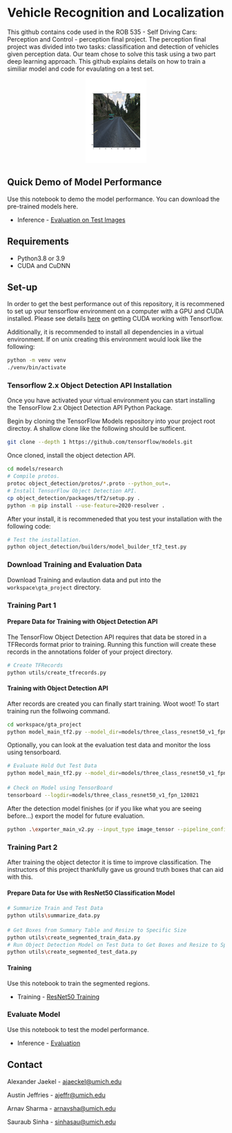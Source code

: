 # Vehicle Recognition and Localization

This github contains code used in the ROB 535 - Self Driving Cars: Perception and Control - perception final project. The perception final project was divided into two tasks: classification and detection of vehicles given perception data. Our team chose to solve this task using a two part deep learning approach. This github explains details on how to train a similiar model and code for evaulating on a test set.

<p align="center">
  <img src="doc/img/0053_imageEvaluated.png" width=140 height=195>
</p>

## Quick Demo of Model Performance

Use this notebook to demo the model performance. You can download the pre-trained models here.
*   Inference - [Evaluation on Test Images](notebooks/TestModelPerformance.ipynb) 

## Requirements

* Python3.8 or 3.9
* CUDA and CuDNN

## Set-up
In order to get the best performance out of this repository, it is recommened to set up your tensorflow environment on a computer with a GPU and CUDA installed. Please see details [here](https://www.tensorflow.org/install/gpu) on getting CUDA working with Tensorflow.


Additionally, it is recommended to install all dependencies in a virtual environment. 
If on unix creating this environment would look like the following:
```bash
python -m venv venv
./venv/bin/activate
```

### Tensorflow 2.x Object Detection API Installation
Once you have activated your virtual environment you can start installing the TensorFlow 2.x Object Detection API Python Package.

Begin by cloning the TensorFlow Models repository into your project root directoy. A shallow clone like the following should be sufficent.

```bash
git clone --depth 1 https://github.com/tensorflow/models.git
```
Once cloned, install the object detection API.
```bash
cd models/research
# Compile protos.
protoc object_detection/protos/*.proto --python_out=.
# Install TensorFlow Object Detection API.
cp object_detection/packages/tf2/setup.py .
python -m pip install --use-feature=2020-resolver .
```
After your install, it is recommeneded that you test your installation with the following code:

```bash
# Test the installation.
python object_detection/builders/model_builder_tf2_test.py
```

### Download Training and Evaluation Data
Download Training and evlaution data and put into the `workspace\gta_project` directory.

### Training Part 1

#### Prepare Data for Training with Object Detection API
The TensorFlow Object Detection API requires that data be stored in a TFRecords format prior to training. 
Running this function will create these records in the annotations folder of your project directory.

```bash
# Create TFRecords
python utils/create_tfrecords.py
```
#### Training with Object Detection API
After records are created you can finally start training. Woot woot! To start training run the follwoing command.

```bash
cd workspace/gta_project
python model_main_tf2.py --model_dir=models/three_class_resnet50_v1_fpn_120821 --pipeline_config_path=models/three_class_resnet50_v1_fpn_120821/pipeline.config
```

Optionally, you can look at the evaluation test data and monitor the loss using tensorboard.
```bash
# Evaluate Hold Out Test Data
python model_main_tf2.py --model_dir=models/three_class_resnet50_v1_fpn_120821 --pipeline_config_path=models/three_class_resnet50_v1_fpn_120821/pipeline.config --checkpoint_dir=models/three_class_resnet50_v1_fpn_120821

# Check on Model using TensorBoard
tensorboard --logdir=models/three_class_resnet50_v1_fpn_120821
```

After the detection model finishes (or if you like what you are seeing before...) export the model for future evaluation.
```bash
python .\exporter_main_v2.py --input_type image_tensor --pipeline_config_path .\models\three_class_resnet50_v1_fpn_120821\pipeline.config --trained_checkpoint_dir .\models\three_class_resnet50_v1_fpn_120821\ --output_directory .\exported-models\three_class_resnet50_v1_fpn_120821
```
### Training Part 2
After training the object detector it is time to improve classification. The instructors of this project thankfully gave us ground truth boxes that can aid with this.

#### Prepare Data for Use with ResNet50 Classification Model
```bash
# Summarize Train and Test Data
python utils\summarize_data.py

# Get Boxes from Summary Table and Resize to Specific Size
python utils\create_segmented_train_data.py
# Run Object Detection Model on Test Data to Get Boxes and Resize to Specific Size
python utils\create_segmented_test_data.py
```
#### Training
Use this notebook to train the segmented regions.
*   Training - [ResNet50 Training](notebooks/ResNet50_TransferLearning_v1_Regions.ipynb)

### Evaluate Model
Use this notebook to test the model performance.
*   Inference - [Evaluation](notebooks/TestModelPerformance.ipynb)


## Contact
Alexander Jaekel - ajaeckel@umich.edu 

Austin Jeffries - ajeffr@umich.edu

Arnav Sharma - arnavsha@umich.edu

Sauraub Sinha - sinhasau@umich.edu 